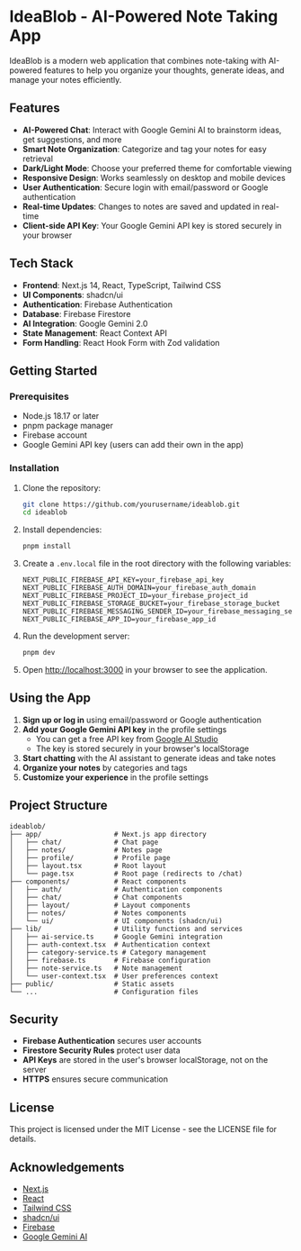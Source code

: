 # IdeaBlob - AI-Powered Note Taking App

IdeaBlob is a modern web application that combines note-taking with AI-powered features to help you organize your thoughts, generate ideas, and manage your notes efficiently.

## Features

- **AI-Powered Chat**: Interact with Google Gemini AI to brainstorm ideas, get suggestions, and more
- **Smart Note Organization**: Categorize and tag your notes for easy retrieval
- **Dark/Light Mode**: Choose your preferred theme for comfortable viewing
- **Responsive Design**: Works seamlessly on desktop and mobile devices
- **User Authentication**: Secure login with email/password or Google authentication
- **Real-time Updates**: Changes to notes are saved and updated in real-time
- **Client-side API Key**: Your Google Gemini API key is stored securely in your browser

## Tech Stack

- **Frontend**: Next.js 14, React, TypeScript, Tailwind CSS
- **UI Components**: shadcn/ui
- **Authentication**: Firebase Authentication
- **Database**: Firebase Firestore
- **AI Integration**: Google Gemini 2.0
- **State Management**: React Context API
- **Form Handling**: React Hook Form with Zod validation

## Getting Started

### Prerequisites

- Node.js 18.17 or later
- pnpm package manager
- Firebase account
- Google Gemini API key (users can add their own in the app)

### Installation

1. Clone the repository:
   ```bash
   git clone https://github.com/yourusername/ideablob.git
   cd ideablob
   ```

2. Install dependencies:
   ```bash
   pnpm install
   ```

3. Create a `.env.local` file in the root directory with the following variables:
   ```
   NEXT_PUBLIC_FIREBASE_API_KEY=your_firebase_api_key
   NEXT_PUBLIC_FIREBASE_AUTH_DOMAIN=your_firebase_auth_domain
   NEXT_PUBLIC_FIREBASE_PROJECT_ID=your_firebase_project_id
   NEXT_PUBLIC_FIREBASE_STORAGE_BUCKET=your_firebase_storage_bucket
   NEXT_PUBLIC_FIREBASE_MESSAGING_SENDER_ID=your_firebase_messaging_sender_id
   NEXT_PUBLIC_FIREBASE_APP_ID=your_firebase_app_id
   ```

4. Run the development server:
   ```bash
   pnpm dev
   ```

5. Open [http://localhost:3000](http://localhost:3000) in your browser to see the application.

## Using the App

1. **Sign up or log in** using email/password or Google authentication
2. **Add your Google Gemini API key** in the profile settings
   - You can get a free API key from [Google AI Studio](https://ai.google.dev/)
   - The key is stored securely in your browser's localStorage
3. **Start chatting** with the AI assistant to generate ideas and take notes
4. **Organize your notes** by categories and tags
5. **Customize your experience** in the profile settings

## Project Structure

```
ideablob/
├── app/                  # Next.js app directory
│   ├── chat/             # Chat page
│   ├── notes/            # Notes page
│   ├── profile/          # Profile page
│   ├── layout.tsx        # Root layout
│   └── page.tsx          # Root page (redirects to /chat)
├── components/           # React components
│   ├── auth/             # Authentication components
│   ├── chat/             # Chat components
│   ├── layout/           # Layout components
│   ├── notes/            # Notes components
│   └── ui/               # UI components (shadcn/ui)
├── lib/                  # Utility functions and services
│   ├── ai-service.ts     # Google Gemini integration
│   ├── auth-context.tsx  # Authentication context
│   ├── category-service.ts # Category management
│   ├── firebase.ts       # Firebase configuration
│   ├── note-service.ts   # Note management
│   └── user-context.tsx  # User preferences context
├── public/               # Static assets
└── ...                   # Configuration files
```

## Security

- **Firebase Authentication** secures user accounts
- **Firestore Security Rules** protect user data
- **API Keys** are stored in the user's browser localStorage, not on the server
- **HTTPS** ensures secure communication

## License

This project is licensed under the MIT License - see the LICENSE file for details.

## Acknowledgements

- [Next.js](https://nextjs.org/)
- [React](https://reactjs.org/)
- [Tailwind CSS](https://tailwindcss.com/)
- [shadcn/ui](https://ui.shadcn.com/)
- [Firebase](https://firebase.google.com/)
- [Google Gemini AI](https://ai.google.dev/)
